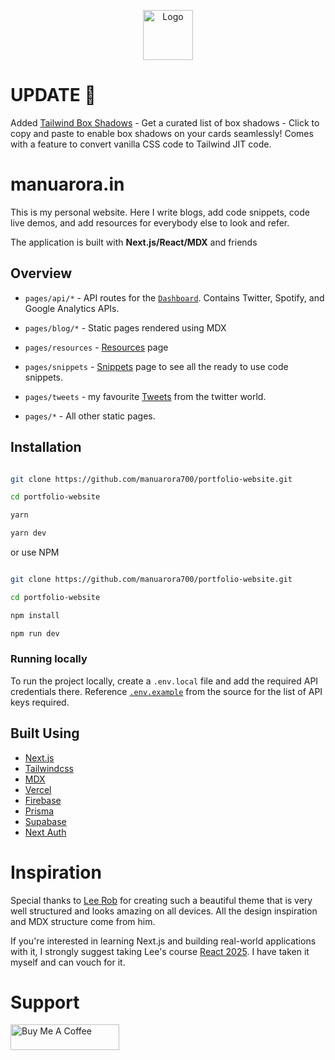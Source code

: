 <p align="center">
  <a href="https://github.com/manuarora700/portfolio-website">
    <img src="https://manuarora.in/logo.png" alt="Logo" width="80" height="80">
  </a>
  </p>

# UPDATE 🚀

Added [Tailwind Box Shadows](https://manuarora.in/boxshadows) - Get a curated list of box shadows - Click to copy and paste to enable box shadows on your cards seamlessly! Comes with a feature to convert vanilla CSS code to Tailwind JIT code.

# manuarora.in

This is my personal website. Here I write blogs, add code snippets, code live demos, and add resources for everybody else to look and refer.

The application is built with **Next.js/React/MDX** and friends

## Overview

- `pages/api/*` - API routes for the [`Dashboard`](https://manuarora.in/dashboard). Contains Twitter, Spotify, and Google Analytics APIs.

- `pages/blog/*` - Static pages rendered using MDX

- `pages/resources` - [Resources](https://manuarora.in/resources) page

- `pages/snippets` - [Snippets](https://manuarora.in/snippets) page to see all the ready to use code snippets.

- `pages/tweets` - my favourite [Tweets](https://manuarora.in/tweets) from the twitter world.

- `pages/*` - All other static pages.

## Installation

```bash

git clone https://github.com/manuarora700/portfolio-website.git

cd portfolio-website

yarn

yarn dev

```

or use NPM

```bash

git clone https://github.com/manuarora700/portfolio-website.git

cd portfolio-website

npm install

npm run dev

```

### Running locally

To run the project locally, create a `.env.local` file and add the required API credentials there. Reference [`.env.example`](https://github.com/manuarora700/portfolio-website/blob/master/.env.example) from the source for the list of API keys required.

## Built Using

- [Next.js](https://nextjs.org)
- [Tailwindcss](https://tailwindcss.com)
- [MDX](https://github.com/mdx-js/mdx)
- [Vercel](https://vercel.com)
- [Firebase](https://firebase.google.com/)
- [Prisma](https://www.prisma.io/)
- [Supabase](https://supabase.com/)
- [Next Auth](https://next-auth.js.org/)

# Inspiration

Special thanks to [Lee Rob](https://github.com/leerob) for creating such a beautiful theme that is very well structured and looks amazing on all devices. All the design inspiration and MDX structure come from him.

If you're interested in learning Next.js and building real-world applications with it, I strongly suggest taking Lee's course [React 2025](https://react2025.com). I have taken it myself and can vouch for it.

# Support

<a href="https://www.buymeacoffee.com/manuarora" target="_blank"><img src="https://cdn.buymeacoffee.com/buttons/default-orange.png" alt="Buy Me A Coffee" height="41" width="174"></a>
